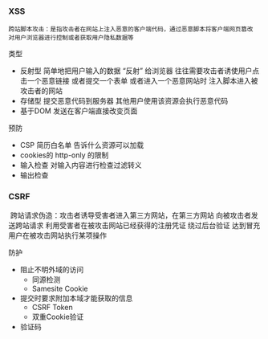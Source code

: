 ### XSS

 	跨站脚本攻击：是指攻击者在网站上注入恶意的客户端代码，通过恶意脚本将客户端网页篡改 对用户浏览器进行控制或者获取用户隐私数据等

类型

- 反射型 简单地把用户输入的数据 “反射” 给浏览器 往往需要攻击者诱使用户点击一个恶意链接 或者提交一个表单 或者进入一个恶意网站时 注入脚本进入被攻击者的网站
- 存储型 提交恶意代码到服务器 其他用户使用该资源会执行恶意代码
- 基于DOM 发送在客户端直接改变页面

预防

- CSP 简历白名单 告诉什么资源可以加载
- cookies的 http-only 的限制
- 输入检查 对输入内容进行检查过滤转义
- 输出检查

### CSRF

​	跨站请求伪造：攻击者诱导受害者进入第三方网站，在第三方网站 向被攻击者发送跨站请求 利用受害者在被攻击网站已经获得的注册凭证 绕过后台验证 达到冒充用户在被攻击网站执行某项操作

防护

- 阻止不明外域的访问
  - 同源检测
  - Samesite Cookie
- 提交时要求附加本域才能获取的信息
  - CSRF Token
  - 双重Cookie验证
- 验证码

​	

